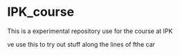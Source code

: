 # IPK_course
This is a experimental repository use for the course at IPK


ve use this to try out stuff along the lines of fthe car
